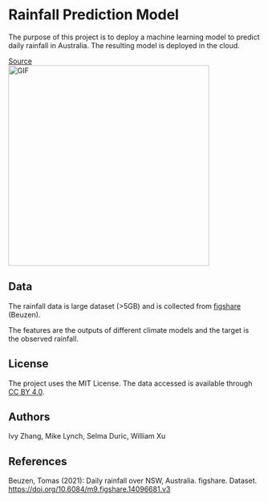 # Rainfall Prediction Model
The purpose of this project is to deploy a machine learning model to predict daily rainfall in Australia. The resulting model is deployed in the cloud.  

[Source](https://dribbble.com/shots/4922240-Biking-in-the-rain-animation)
<br>
<img alt="GIF" src="rainfall.gif" width = 400/>

## Data
The rainfall data is large dataset (>5GB) and is collected from [figshare](https://figshare.com/articles/dataset/Daily_rainfall_over_NSW_Australia/14096681) (Beuzen).

The features are the outputs of different climate models and the target is the observed rainfall.

## License
The project uses the MIT License. The data accessed is available through [CC BY 4.0](https://creativecommons.org/licenses/by/4.0/).

## Authors
Ivy Zhang, Mike Lynch, Selma Duric, William Xu

## References
Beuzen, Tomas (2021): Daily rainfall over NSW, Australia. figshare. Dataset. https://doi.org/10.6084/m9.figshare.14096681.v3 